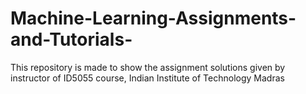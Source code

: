 # Machine-Learning-Assignments-and-Tutorials-
This repository is made to show the assignment solutions given by instructor of ID5055 course, Indian Institute of Technology Madras
